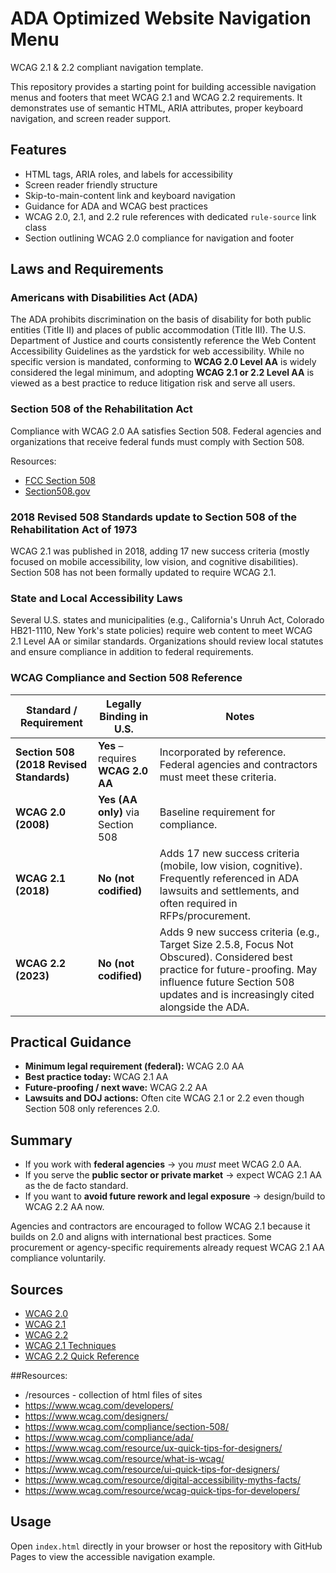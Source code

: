 # ADA Optimized Website Navigation Menu

WCAG 2.1 & 2.2 compliant navigation template.

This repository provides a starting point for building accessible navigation menus and footers that meet WCAG 2.1 and WCAG 2.2 requirements. It demonstrates use of semantic HTML, ARIA attributes, proper keyboard navigation, and screen reader support.

## Features
- HTML tags, ARIA roles, and labels for accessibility
- Screen reader friendly structure
- Skip-to-main-content link and keyboard navigation
- Guidance for ADA and WCAG best practices
- WCAG 2.0, 2.1, and 2.2 rule references with dedicated `rule-source` link class
- Section outlining WCAG 2.0 compliance for navigation and footer

## Laws and Requirements

### Americans with Disabilities Act (ADA)
The ADA prohibits discrimination on the basis of disability for both public entities (Title II) and places of public accommodation (Title III). The U.S. Department of Justice and courts consistently reference the Web Content Accessibility Guidelines as the yardstick for web accessibility. While no specific version is mandated, conforming to **WCAG 2.0 Level AA** is widely considered the legal minimum, and adopting **WCAG 2.1 or 2.2 Level AA** is viewed as a best practice to reduce litigation risk and serve all users.

### Section 508 of the Rehabilitation Act
Compliance with WCAG 2.0 AA satisfies Section 508. Federal agencies and organizations that receive federal funds must comply with Section 508.

Resources:
- [FCC Section 508](https://www.fcc.gov/general/section-508-rehabilitation-act)
- [Section508.gov](https://www.section508.gov/manage/laws-and-policies/section-508-law/)

### 2018 Revised 508 Standards update to Section 508 of the Rehabilitation Act of 1973
WCAG 2.1 was published in 2018, adding 17 new success criteria (mostly focused on mobile accessibility, low vision, and cognitive disabilities). Section 508 has not been formally updated to require WCAG 2.1.

### State and Local Accessibility Laws
Several U.S. states and municipalities (e.g., California's Unruh Act, Colorado HB21-1110, New York's state policies) require web content to meet WCAG 2.1 Level AA or similar standards. Organizations should review local statutes and ensure compliance in addition to federal requirements.

### WCAG Compliance and Section 508 Reference

| Standard / Requirement | Legally Binding in U.S. | Notes |
|------------------------|-------------------------|-------|
| **Section 508 (2018 Revised Standards)** | **Yes** – requires **WCAG 2.0 AA** | Incorporated by reference. Federal agencies and contractors must meet these criteria. |
| **WCAG 2.0 (2008)** | **Yes (AA only)** via Section 508 | Baseline requirement for compliance. |
| **WCAG 2.1 (2018)** | **No (not codified)** | Adds 17 new success criteria (mobile, low vision, cognitive). Frequently referenced in ADA lawsuits and settlements, and often required in RFPs/procurement. |
| **WCAG 2.2 (2023)** | **No (not codified)** | Adds 9 new success criteria (e.g., Target Size 2.5.8, Focus Not Obscured). Considered best practice for future-proofing. May influence future Section 508 updates and is increasingly cited alongside the ADA. |

## Practical Guidance
- **Minimum legal requirement (federal):** WCAG 2.0 AA
- **Best practice today:** WCAG 2.1 AA
- **Future-proofing / next wave:** WCAG 2.2 AA
- **Lawsuits and DOJ actions:** Often cite WCAG 2.1 or 2.2 even though Section 508 only references 2.0.

## Summary
- If you work with **federal agencies** → you *must* meet WCAG 2.0 AA.
- If you serve the **public sector or private market** → expect WCAG 2.1 AA as the de facto standard.
- If you want to **avoid future rework and legal exposure** → design/build to WCAG 2.2 AA now.

Agencies and contractors are encouraged to follow WCAG 2.1 because it builds on 2.0 and aligns with international best practices. Some procurement or agency-specific requirements already request WCAG 2.1 AA compliance voluntarily.

## Sources
- [WCAG 2.0](https://www.w3.org/TR/WCAG20/)
- [WCAG 2.1](https://www.w3.org/TR/WCAG21/)
- [WCAG 2.2](https://www.w3.org/TR/WCAG22/)
- [WCAG 2.1 Techniques](https://www.w3.org/WAI/WCAG21/Techniques/)
- [WCAG 2.2 Quick Reference](https://www.w3.org/WAI/WCAG22/quickref/)

##Resources:
- /resources - collection of html files of sites
- https://www.wcag.com/developers/
- https://www.wcag.com/designers/
- https://www.wcag.com/compliance/section-508/
- https://www.wcag.com/compliance/ada/
- https://www.wcag.com/resource/ux-quick-tips-for-designers/
- https://www.wcag.com/resource/what-is-wcag/
- https://www.wcag.com/resource/ui-quick-tips-for-designers/
- https://www.wcag.com/resource/digital-accessibility-myths-facts/
- https://www.wcag.com/resource/wcag-quick-tips-for-developers/

## Usage
Open `index.html` directly in your browser or host the repository with GitHub Pages to view the accessible navigation example.

